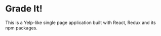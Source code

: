 # Grade It!
This is a Yelp-like single page application built with React, Redux and its npm packages.
